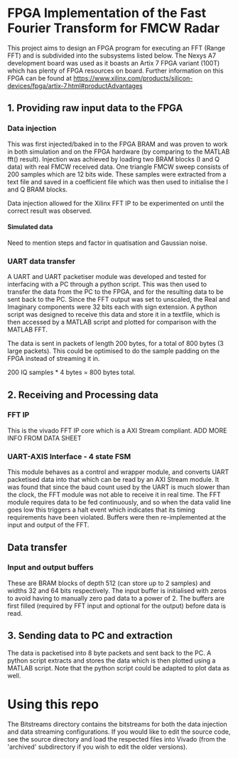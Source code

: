 # FPGA Implementation of the Fast Fourier Transform for FMCW Radar

This project aims to design an FPGA program for executing an FFT (Range FFT) and is subdivided into the subsystems listed below. The Nexys A7 development board was 
used as it boasts an Artix 7 FPGA variant (100T) which has plenty of FPGA resources on board. Further information on this FPGA can be found at https://www.xilinx.com/products/silicon-devices/fpga/artix-7.html#productAdvantages

## 1. Providing raw input data to the FPGA

### Data injection
This was first injected/baked in to the FPGA BRAM and was proven to work in both simulation and on the FPGA hardware (by comparing to the MATLAB fft() result). Injection was achieved by loading two BRAM blocks 
(I and Q data) with real FMCW received data. One triangle FMCW sweep consists of 200 samples which are 12 bits wide. These samples were extracted from a text file and 
saved in a coefficient file which was then used to initialise the I and Q BRAM blocks.

Data injection allowed for the Xilinx FFT IP to be experimented on until the correct result was observed.  

#### Simulated data
Need to mention steps and factor in quatisation and Gaussian noise.

### UART data transfer
A UART and UART packetiser module was developed and tested for interfacing with a PC through a python script. This was then used to transfer the data from the PC to the 
FPGA, and for the resulting data to be sent back to the PC. Since the FFT output was set to unscaled, the Real and Imaginary components were 32 bits each with sign extension.
A python script was designed to receive this data and store it in a textfile, which is then accessed by a MATLAB script and plotted for comparison with the MATLAB FFT.

The data is sent in packets of length 200 bytes, for a total of 800 bytes (3 large packets). This could be optimised to do the sample padding on the FPGA instead of 
streaming it in.

200 IQ samples * 4 bytes = 800 bytes total.

## 2. Receiving and Processing data

### FFT IP
This is the vivado FFT IP core which is a AXI Stream compliant. ADD MORE INFO FROM DATA SHEET

### UART-AXIS Interface - 4 state FSM
This module behaves as a control and wrapper module, and converts UART packetised data into that which can be read by an AXI Stream module. It was found that since the baud
count used by the UART is much slower than the clock, the FFT module was not able to receive it in real time. The FFT module requires data to be fed continuously, and so
when the data valid line goes low this triggers a halt event which indicates that its timing requirements have been violated. Buffers were then re-implemented at the input and 
output of the FFT.

## Data transfer

### Input and output buffers
These are BRAM blocks of depth 512 (can store up to 2 samples) and widths 32 and 64 bits respectively. The input buffer is initialised with zeros to avoid having to manually 
zero pad data to a power of 2. The buffers are first filled (required by FFT input and optional for the output) before data is read.

## 3. Sending data to PC and extraction
The data is packetised into 8 byte packets and sent back to the PC. A python script extracts and stores the data which is then plotted using a MATLAB script. Note that the 
python script could be adapted to plot data as well.


# Using this repo

The Bitstreams directory contains the bitstreams for both the data injection and data streaming configurations. If you would like to edit the source code, see the source directory and load the respected files into Vivado (from the 'archived' subdirectory if you wish to edit the older versions).